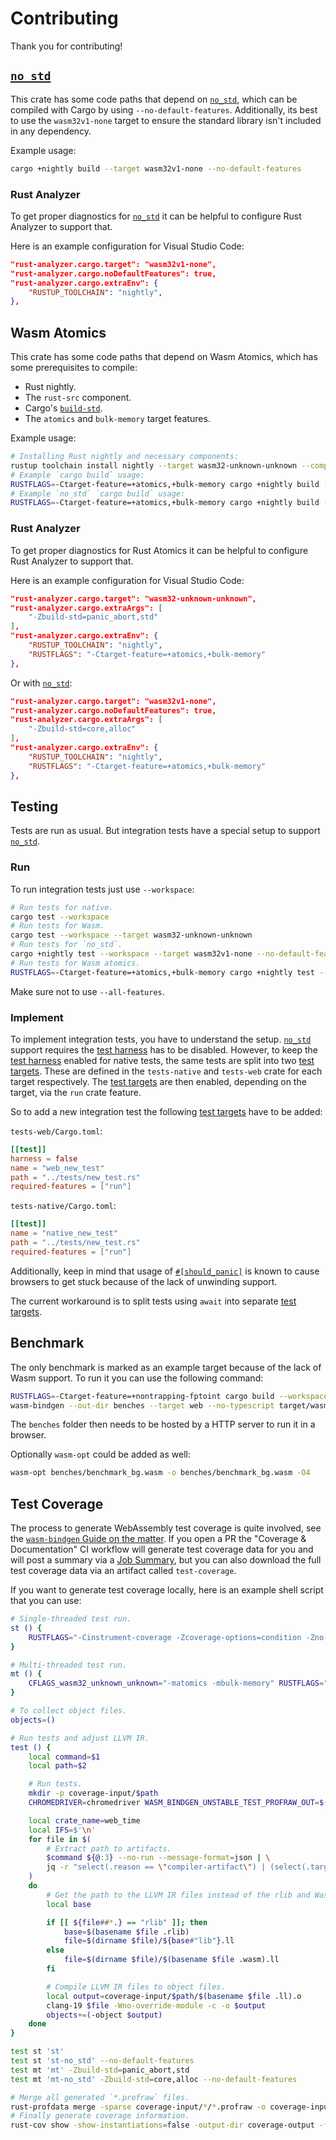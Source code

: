 # Contributing

Thank you for contributing!

## [`no_std`]

This crate has some code paths that depend on [`no_std`], which can be compiled with Cargo by using
`--no-default-features`. Additionally, its best to use the `wasm32v1-none` target to ensure the
standard library isn't included in any dependency.

Example usage:

```sh
cargo +nightly build --target wasm32v1-none --no-default-features
```

### Rust Analyzer

To get proper diagnostics for [`no_std`] it can be helpful to configure Rust Analyzer to support
that.

Here is an example configuration for Visual Studio Code:

```json
"rust-analyzer.cargo.target": "wasm32v1-none",
"rust-analyzer.cargo.noDefaultFeatures": true,
"rust-analyzer.cargo.extraEnv": {
    "RUSTUP_TOOLCHAIN": "nightly",
},
```

## Wasm Atomics

This crate has some code paths that depend on Wasm Atomics, which has some prerequisites to compile:

- Rust nightly.
- The `rust-src` component.
- Cargo's [`build-std`].
- The `atomics` and `bulk-memory` target features.

Example usage:

```sh
# Installing Rust nightly and necessary components:
rustup toolchain install nightly --target wasm32-unknown-unknown --component rust-src
# Example `cargo build` usage:
RUSTFLAGS=-Ctarget-feature=+atomics,+bulk-memory cargo +nightly build --target wasm32-unknown-unknown -Zbuild-std=panic_abort,std
# Example `no_std` `cargo build` usage:
RUSTFLAGS=-Ctarget-feature=+atomics,+bulk-memory cargo +nightly build --target wasm32v1-none -Zbuild-std=core,alloc --no-default-features
```

[`build-std`]: https://doc.rust-lang.org/1.73.0/cargo/reference/unstable.html#build-std

### Rust Analyzer

To get proper diagnostics for Rust Atomics it can be helpful to configure Rust Analyzer to support
that.

Here is an example configuration for Visual Studio Code:

```json
"rust-analyzer.cargo.target": "wasm32-unknown-unknown",
"rust-analyzer.cargo.extraArgs": [
    "-Zbuild-std=panic_abort,std"
],
"rust-analyzer.cargo.extraEnv": {
    "RUSTUP_TOOLCHAIN": "nightly",
    "RUSTFLAGS": "-Ctarget-feature=+atomics,+bulk-memory"
},
```

Or with [`no_std`]:

```json
"rust-analyzer.cargo.target": "wasm32v1-none",
"rust-analyzer.cargo.noDefaultFeatures": true,
"rust-analyzer.cargo.extraArgs": [
    "-Zbuild-std=core,alloc"
],
"rust-analyzer.cargo.extraEnv": {
    "RUSTUP_TOOLCHAIN": "nightly",
    "RUSTFLAGS": "-Ctarget-feature=+atomics,+bulk-memory"
},
```

## Testing

Tests are run as usual. But integration tests have a special setup to support [`no_std`].

### Run

To run integration tests just use `--workspace`:

```sh
# Run tests for native.
cargo test --workspace
# Run tests for Wasm.
cargo test --workspace --target wasm32-unknown-unknown
# Run tests for `no_std`.
cargo +nightly test --workspace --target wasm32v1-none --no-default-features
# Run tests for Wasm atomics.
RUSTFLAGS=-Ctarget-feature=+atomics,+bulk-memory cargo +nightly test --workspace --target wasm32-unknown-unknown -Zbuild-std=panic_abort,std
```

Make sure not to use `--all-features`.

### Implement

To implement integration tests, you have to understand the setup. [`no_std`] support requires the
[test harness] has to be disabled. However, to keep the [test harness] enabled for native tests, the
same tests are split into two [test targets]. These are defined in the `tests-native` and
`tests-web` crate for each target respectively. The [test targets] are then enabled, depending on
the target, via the `run` crate feature.

So to add a new integration test the following [test targets] have to be added:

`tests-web/Cargo.toml`:

```toml
[[test]]
harness = false
name = "web_new_test"
path = "../tests/new_test.rs"
required-features = ["run"]
```

`tests-native/Cargo.toml`:

```toml
[[test]]
name = "native_new_test"
path = "../tests/new_test.rs"
required-features = ["run"]
```

Additionally, keep in mind that usage of [`#[should_panic]`](`should_panic`) is known to cause
browsers to get stuck because of the lack of unwinding support.

The current workaround is to split tests using `await` into separate [test targets].

[`should_panic`]:
	https://doc.rust-lang.org/1.73.0/reference/attributes/testing.html#the-should_panic-attribute
[test harness]: https://doc.rust-lang.org/test
[test targets]: https://doc.rust-lang.org/1.82.0/cargo/reference/cargo-targets.html#tests

## Benchmark

The only benchmark is marked as an example target because of the lack of Wasm support. To run it you
can use the following command:

```sh
RUSTFLAGS=-Ctarget-feature=+nontrapping-fptoint cargo build --workspace --example benchmark --target wasm32-unknown-unknown --profile bench
wasm-bindgen --out-dir benches --target web --no-typescript target/wasm32-unknown-unknown/release/examples/benchmark.wasm
```

The `benches` folder then needs to be hosted by a HTTP server to run it in a browser.

Optionally `wasm-opt` could be added as well:

```sh
wasm-opt benches/benchmark_bg.wasm -o benches/benchmark_bg.wasm -O4
```

## Test Coverage

The process to generate WebAssembly test coverage is quite involved, see the [`wasm-bindgen` Guide
on the matter][1]. If you open a PR the "Coverage & Documentation" CI workflow will generate test
coverage data for you and will post a summary via a [Job Summary][2], but you can also download the
full test coverage data via an artifact called `test-coverage`.

[1]: https://rustwasm.github.io/docs/wasm-bindgen/wasm-bindgen-test/coverage.html
[2]:
	https://docs.github.com/actions/writing-workflows/choosing-what-your-workflow-does/workflow-commands-for-github-actions#adding-a-job-summary

If you want to generate test coverage locally, here is an example shell script that you can use:

```sh
# Single-threaded test run.
st () {
    RUSTFLAGS="-Cinstrument-coverage -Zcoverage-options=condition -Zno-profiler-runtime --emit=llvm-ir --cfg=wasm_bindgen_unstable_test_coverage" cargo +nightly test --workspace --features serde --target wasm32-unknown-unknown --tests $@
}

# Multi-threaded test run.
mt () {
    CFLAGS_wasm32_unknown_unknown="-matomics -mbulk-memory" RUSTFLAGS="-Cinstrument-coverage -Zcoverage-options=condition -Zno-profiler-runtime --emit=llvm-ir --cfg=wasm_bindgen_unstable_test_coverage -Ctarget-feature=+atomics,+bulk-memory" cargo +nightly test --workspace --features serde --target wasm32-unknown-unknown --tests $@
}

# To collect object files.
objects=()

# Run tests and adjust LLVM IR.
test () {
    local command=$1
    local path=$2

    # Run tests.
    mkdir -p coverage-input/$path
    CHROMEDRIVER=chromedriver WASM_BINDGEN_UNSTABLE_TEST_PROFRAW_OUT=$(realpath coverage-input/$path) $command ${@:3}

    local crate_name=web_time
    local IFS=$'\n'
    for file in $(
        # Extract path to artifacts.
        $command ${@:3} --no-run --message-format=json | \
        jq -r "select(.reason == \"compiler-artifact\") | (select(.target.kind == [\"test\"]) // select(.target.name == \"$crate_name\")) | .filenames[0]"
    )
    do
        # Get the path to the LLVM IR files instead of the rlib and Wasm artifacts.
        local base

        if [[ ${file##*.} == "rlib" ]]; then
            base=$(basename $file .rlib)
            file=$(dirname $file)/${base#"lib"}.ll
        else
            file=$(dirname $file)/$(basename $file .wasm).ll
        fi

        # Compile LLVM IR files to object files.
        local output=coverage-input/$path/$(basename $file .ll).o
        clang-19 $file -Wno-override-module -c -o $output
        objects+=(-object $output)
    done
}

test st 'st'
test st 'st-no_std' --no-default-features
test mt 'mt' -Zbuild-std=panic_abort,std
test mt 'mt-no_std' -Zbuild-std=core,alloc --no-default-features

# Merge all generated `*.profraw` files.
rust-profdata merge -sparse coverage-input/*/*.profraw -o coverage-input/coverage.profdata
# Finally generate coverage information.
rust-cov show -show-instantiations=false -output-dir coverage-output -format=html -instr-profile=coverage-input/coverage.profdata ${objects[@]} -sources src
```

[`no_std`]: https://doc.rust-lang.org/1.82.0/reference/names/preludes.html#the-no_std-attribute

